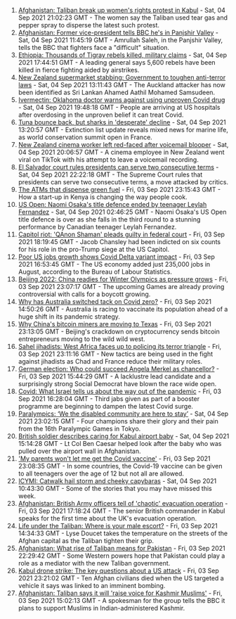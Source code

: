 1. [Afghanistan: Taliban break up women's rights protest in Kabul](https://www.bbc.co.uk/news/world-asia-58450230?at_medium=RSS&at_campaign=KARANGA) - Sat, 04 Sep 2021 21:02:23 GMT - The women say the Taliban used tear gas and pepper spray to disperse the latest such protest.
2. [Afghanistan: Former vice-president tells BBC he's in Panjshir Valley](https://www.bbc.co.uk/news/world-asia-58446881?at_medium=RSS&at_campaign=KARANGA) - Sat, 04 Sep 2021 11:45:19 GMT - Amrullah Saleh, in the Panjshir Valley, tells the BBC that fighters face a "difficult" situation.
3. [Ethiopia: Thousands of Tigray rebels killed, military claims](https://www.bbc.co.uk/news/world-africa-58450223?at_medium=RSS&at_campaign=KARANGA) - Sat, 04 Sep 2021 17:44:51 GMT - A leading general says 5,600 rebels have been killed in fierce fighting aided by airstrikes.
4. [New Zealand supermarket stabbing: Government to toughen anti-terror laws](https://www.bbc.co.uk/news/world-asia-58446260?at_medium=RSS&at_campaign=KARANGA) - Sat, 04 Sep 2021 13:11:43 GMT - The Auckland attacker has now been identified as Sri Lankan Ahamed Aathil Mohamed Samsudeen.
5. [Ivermectin: Oklahoma doctor warns against using unproven Covid drug](https://www.bbc.co.uk/news/world-us-canada-58449876?at_medium=RSS&at_campaign=KARANGA) - Sat, 04 Sep 2021 19:48:18 GMT - People are arriving at US hospitals after overdosing in the unproven belief it can treat Covid.
6. [Tuna bounce back, but sharks in 'desperate' decline](https://www.bbc.co.uk/news/science-environment-58441142?at_medium=RSS&at_campaign=KARANGA) - Sat, 04 Sep 2021 13:20:57 GMT - Extinction list update reveals mixed news for marine life, as world conservation summit open in France.
7. [New Zealand cinema worker left red-faced after voicemail blooper](https://www.bbc.co.uk/news/world-asia-58449868?at_medium=RSS&at_campaign=KARANGA) - Sat, 04 Sep 2021 20:06:57 GMT - A cinema employee in New Zealand went viral on TikTok with his attempt to leave a voicemail recording.
8. [El Salvador court rules presidents can serve two consecutive terms](https://www.bbc.co.uk/news/world-latin-america-58451370?at_medium=RSS&at_campaign=KARANGA) - Sat, 04 Sep 2021 22:22:18 GMT - The Supreme Court rules that presidents can serve two consecutive terms, a move attacked by critics.
9. [The ATMs that dispense green fuel](https://www.bbc.co.uk/news/stories-58425184?at_medium=RSS&at_campaign=KARANGA) - Fri, 03 Sep 2021 23:15:43 GMT - How a start-up in Kenya is changing the way people cook.
10. [US Open: Naomi Osaka's title defence ended by teenager Leylah Fernandez](https://www.bbc.co.uk/sport/tennis/58442969?at_medium=RSS&at_campaign=KARANGA) - Sat, 04 Sep 2021 02:46:25 GMT - Naomi Osaka's US Open title defence is over as she falls in the third round to a stunning performance by Canadian teenager Leylah Fernandez.
11. [Capitol riot: 'QAnon Shaman' pleads guilty in federal court](https://www.bbc.co.uk/news/world-us-canada-58441174?at_medium=RSS&at_campaign=KARANGA) - Fri, 03 Sep 2021 18:19:45 GMT - Jacob Chansley had been indicted on six counts for his role in the pro-Trump siege at the US Capitol.
12. [Poor US jobs growth shows Covid Delta variant impact](https://www.bbc.co.uk/news/business-58432350?at_medium=RSS&at_campaign=KARANGA) - Fri, 03 Sep 2021 16:53:45 GMT - The US economy added just 235,000 jobs in August, according to the Bureau of Labour Statistics.
13. [Beijing 2022: China readies for Winter Olympics as pressure grows](https://www.bbc.co.uk/news/world-asia-china-58196467?at_medium=RSS&at_campaign=KARANGA) - Fri, 03 Sep 2021 23:07:17 GMT - The upcoming Games are already proving controversial with calls for a boycott growing.
14. [Why has Australia switched tack on Covid zero?](https://www.bbc.co.uk/news/world-australia-58406526?at_medium=RSS&at_campaign=KARANGA) - Fri, 03 Sep 2021 14:50:26 GMT - Australia is racing to vaccinate its population ahead of a huge shift in its pandemic strategy.
15. [Why China's bitcoin miners are moving to Texas](https://www.bbc.co.uk/news/world-us-canada-58414555?at_medium=RSS&at_campaign=KARANGA) - Fri, 03 Sep 2021 23:13:05 GMT - Beijing's crackdown on cryptocurrency sends bitcoin entrepreneurs moving to the wild wild west.
16. [Sahel jihadists: West Africa faces up to policing its terror triangle](https://www.bbc.co.uk/news/world-africa-58438905?at_medium=RSS&at_campaign=KARANGA) - Fri, 03 Sep 2021 23:11:16 GMT - New tactics are being used in the fight against jihadists as Chad and France reduce their military roles.
17. [German election: Who could succeed Angela Merkel as chancellor?](https://www.bbc.co.uk/news/world-europe-56821462?at_medium=RSS&at_campaign=KARANGA) - Fri, 03 Sep 2021 15:44:29 GMT - A lacklustre lead candidate and a surprisingly strong Social Democrat have blown the race wide open.
18. [Covid: What Israel tells us about the way out of the pandemic](https://www.bbc.co.uk/news/health-58432776?at_medium=RSS&at_campaign=KARANGA) - Fri, 03 Sep 2021 16:28:04 GMT - Third jabs given as part of a booster programme are beginning to dampen the latest Covid surge.
19. [Paralympics: ‘We the disabled community are here to stay’](https://www.bbc.co.uk/news/disability-58437671?at_medium=RSS&at_campaign=KARANGA) - Sat, 04 Sep 2021 23:02:15 GMT - Four champions share their glory and their pain from the 16th Paralympic Games in Tokyo.
20. [British soldier describes caring for Kabul airport baby](https://www.bbc.co.uk/news/uk-58449866?at_medium=RSS&at_campaign=KARANGA) - Sat, 04 Sep 2021 15:14:28 GMT - Lt Col Ben Caesar helped look after the baby who was pulled over the airport wall in Afghanistan.
21. ['My parents won't let me get the Covid vaccine'](https://www.bbc.co.uk/news/health-58437672?at_medium=RSS&at_campaign=KARANGA) - Fri, 03 Sep 2021 23:08:35 GMT - In some countries, the Covid-19 vaccine can be given to all teenagers over the age of 12 but not all are allowed.
22. [ICYMI: Catwalk hail storm and cheeky capybaras](https://www.bbc.co.uk/news/world-58443319?at_medium=RSS&at_campaign=KARANGA) - Sat, 04 Sep 2021 10:43:30 GMT - Some of the stories that you may have missed this week.
23. [Afghanistan: British Army officers tell of 'chaotic' evacuation operation](https://www.bbc.co.uk/news/world-asia-58437673?at_medium=RSS&at_campaign=KARANGA) - Fri, 03 Sep 2021 17:18:24 GMT - The senior British commander in Kabul speaks for the first time about the UK's evacuation operation.
24. [Life under the Taliban: Where is your male escort?](https://www.bbc.co.uk/news/world-asia-58437713?at_medium=RSS&at_campaign=KARANGA) - Fri, 03 Sep 2021 14:34:33 GMT - Lyse Doucet takes the temperature on the streets of the Afghan capital as the Taliban tighten their grip.
25. [Afghanistan: What rise of Taliban means for Pakistan](https://www.bbc.co.uk/news/world-asia-58443839?at_medium=RSS&at_campaign=KARANGA) - Fri, 03 Sep 2021 22:29:42 GMT - Some Western powers hope that Pakistan could play a role as a mediator with the new Taliban government.
26. [Kabul drone strike: The key questions about a US attack](https://www.bbc.co.uk/news/58401027?at_medium=RSS&at_campaign=KARANGA) - Fri, 03 Sep 2021 23:21:02 GMT - Ten Afghan civilians died when the US targeted a vehicle it says was linked to an imminent bombing.
27. [Afghanistan: Taliban says it will 'raise voice for Kashmir Muslims'](https://www.bbc.co.uk/news/world-asia-india-58419719?at_medium=RSS&at_campaign=KARANGA) - Fri, 03 Sep 2021 15:02:13 GMT - A spokesman for the group tells the BBC it plans to support Muslims in Indian-administered Kashmir.
